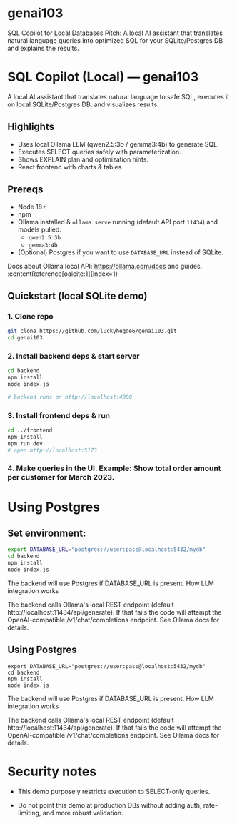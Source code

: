 # genai103
SQL Copilot for Local Databases  Pitch: A local AI assistant that translates natural language queries into optimized SQL for your SQLite/Postgres DB and explains the results.


# SQL Copilot (Local) — genai103

A local AI assistant that translates natural language to safe SQL, executes it on local SQLite/Postgres DB, and visualizes results.

## Highlights
- Uses local Ollama LLM (qwen2.5:3b / gemma3:4b) to generate SQL.
- Executes SELECT queries safely with parameterization.
- Shows EXPLAIN plan and optimization hints.
- React frontend with charts & tables.

## Prereqs
- Node 18+
- npm
- Ollama installed & `ollama serve` running (default API port `11434`) and models pulled:
  - `qwen2.5:3b`
  - `gemma3:4b`
- (Optional) Postgres if you want to use `DATABASE_URL` instead of SQLite.

Docs about Ollama local API: https://ollama.com/docs and guides. :contentReference[oaicite:1]{index=1}

## Quickstart (local SQLite demo)
### 1. Clone repo
```bash
git clone https://github.com/luckyhegde6/genai103.git
cd genai103
```
### 2. Install backend deps & start server
```bash
cd backend
npm install
node index.js

# backend runs on http://localhost:4000
```

### 3. Install frontend deps & run

```bash
cd ../frontend
npm install
npm run dev
# open http://localhost:5173
```

### 4. Make queries in the UI. Example: Show total order amount per customer for March 2023.

# Using Postgres

## Set environment:

```bash
export DATABASE_URL="postgres://user:pass@localhost:5432/mydb"
cd backend
npm install
node index.js
```

The backend will use Postgres if DATABASE_URL is present.
How LLM integration works

The backend calls Ollama's local REST endpoint (default http://localhost:11434/api/generate). If that fails the code will attempt the OpenAI-compatible /v1/chat/completions endpoint. See Ollama docs for details.
## Using Postgres
```
export DATABASE_URL="postgres://user:pass@localhost:5432/mydb"
cd backend
npm install
node index.js
```

The backend will use Postgres if DATABASE_URL is present.
How LLM integration works

The backend calls Ollama's local REST endpoint (default http://localhost:11434/api/generate). If that fails the code will attempt the OpenAI-compatible /v1/chat/completions endpoint. See Ollama docs for details.

# Security notes

  -  This demo purposely restricts execution to SELECT-only queries.

   - Do not point this demo at production DBs without adding auth, rate-limiting, and more robust validation.